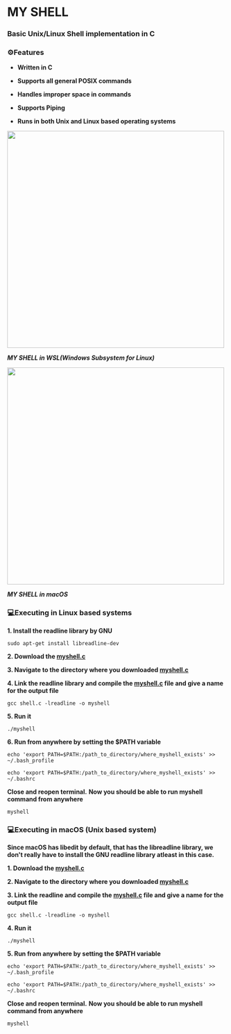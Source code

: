 # MY SHELL
### Basic Unix/Linux Shell implementation in C 

### ⚙️Features

- **Written in C**

- **Supports all general POSIX commands**

- **Handles improper space in commands**

- **Supports Piping**

- **Runs in both Unix and Linux based operating systems**





<img width="500" src="https://github.com/user-attachments/assets/4a5e8f02-dc86-4a4d-92c8-09e69d50af84" />

***MY SHELL in WSL(Windows Subsystem for Linux)***


<img width="500" src="https://github.com/user-attachments/assets/b515b761-c6fb-4d50-8cca-8ac61f00664b" />

***MY SHELL in macOS***


### 💻Executing in Linux based systems

**1. Install the readline library by GNU**

```
sudo apt-get install libreadline-dev
```

**2. Download the [myshell.c](https://github.com/hy-atharv/My_Shell/blob/9e532c6a52e195d55d067411fdec83055ecee1e7/myshell.c)**

**3. Navigate to the directory where you downloaded [myshell.c](https://github.com/hy-atharv/My_Shell/blob/9e532c6a52e195d55d067411fdec83055ecee1e7/myshell.c)**

**4. Link the readline library and compile the [myshell.c](https://github.com/hy-atharv/My_Shell/blob/9e532c6a52e195d55d067411fdec83055ecee1e7/myshell.c) file and give a name for the output file**

```
gcc shell.c -lreadline -o myshell
```

**5. Run it**

```
./myshell
```

**6. Run from anywhere by setting the $PATH variable**

```
echo 'export PATH=$PATH:/path_to_directory/where_myshell_exists' >> ~/.bash_profile
```
```
echo 'export PATH=$PATH:/path_to_directory/where_myshell_exists' >> ~/.bashrc
```
 **Close and reopen terminal.**
 **Now you should be able to run myshell command from anywhere**
```
myshell
```

### 💻Executing in macOS (Unix based system)

**Since macOS has libedit by default, that has the libreadline library, we don't really have to install the GNU readline library atleast in this case.**

**1. Download the [myshell.c](https://github.com/hy-atharv/My_Shell/blob/9e532c6a52e195d55d067411fdec83055ecee1e7/myshell.c)**

**2. Navigate to the directory where you downloaded [myshell.c](https://github.com/hy-atharv/My_Shell/blob/9e532c6a52e195d55d067411fdec83055ecee1e7/myshell.c)**

**3. Link the readline and compile the [myshell.c](https://github.com/hy-atharv/My_Shell/blob/9e532c6a52e195d55d067411fdec83055ecee1e7/myshell.c) file and give a name for the output file**

```
gcc shell.c -lreadline -o myshell
```

**4. Run it**

```
./myshell
```

**5. Run from anywhere by setting the $PATH variable**

```
echo 'export PATH=$PATH:/path_to_directory/where_myshell_exists' >> ~/.bash_profile
```
```
echo 'export PATH=$PATH:/path_to_directory/where_myshell_exists' >> ~/.bashrc
```
 **Close and reopen terminal.**
 **Now you should be able to run myshell command from anywhere**
```
myshell
```

